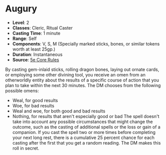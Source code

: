 # Augury

- **Level**: 2
- **Classes**: Cleric, Ritual Caster
- **Casting Time**: 1 minute
- **Range**: Self
- **Components**: V, S, M (Specially marked sticks, bones, or similar tokens worth at least 25gp.)
- **Duration**: Instantaneous
- **Source**: [5e Core Rules](http://dnd.wizards.com/articles/features/systems-reference-document-srd)

By casting gem-inlaid sticks, rolling dragon bones, laying out ornate cards, or employing some other divining tool, you receive an omen from an otherworldly entity about the results of a specific course of action that you plan to take within the next 30 minutes. The DM chooses from the following possible omens: 
- Weal, for good results 
- Woe, for bad results 
- Weal and woe, for both good and bad results 
- Nothing, for results that aren't especially good or bad The spell doesn't take into account any possible circumstances that might change the outcome, such as the casting of additional spells or the loss or gain of a companion. If you cast the spell two or more times before completing your next long rest, there is a cumulative 25 percent chance for each casting after the first that you get a random reading. The DM makes this roll in secret.

